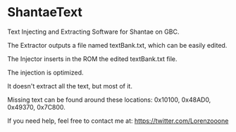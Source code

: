 # ShantaeText
Text Injecting and Extracting Software for Shantae on GBC.

The Extractor outputs a file named textBank.txt, which can be easily edited.

The Injector inserts in the ROM the edited textBank.txt file.

The injection is optimized.

It doesn't extract all the text, but most of it.

Missing text can be found around these locations: 0x10100, 0x48AD0, 0x49370, 0x7C800.

If you need help, feel free to contact me at: https://twitter.com/Lorenzooone
